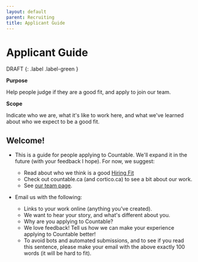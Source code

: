 ```yaml
---
layout: default
parent: Recruiting
title: Applicant Guide
---
```


# Applicant Guide

DRAFT
{: .label .label-green }

**Purpose**

Help people judge if they are a good fit, and apply to join our team.

**Scope**

Indicate who we are, what it's like to work here, and what we've learned
about who we expect to be a good fit.

## Welcome\!

  - This is a guide for people applying to Countable. We'll expand it in
    the future (with your feedback I hope). For now, we suggest:
    
      - Read about who we think is a good [Hiring Fit](HIRING_FIT.md)
      - Check out countable.ca (and cortico.ca) to see a bit about our
        work.
      - See [our team page](https://countable.ca/careers). 

  - Email us with the following:
    
      - Links to your work online (anything you've created).
      - We want to hear your story, and what's different about you.
      - Why are you applying to Countable?
      - We love feedback! Tell us how we can make your experience
        applying to Countable better!
      - To avoid bots and automated submissions, and to see if you read
        this sentence, please make your email with the above exactly 100
        words (it will be hard to fit).
